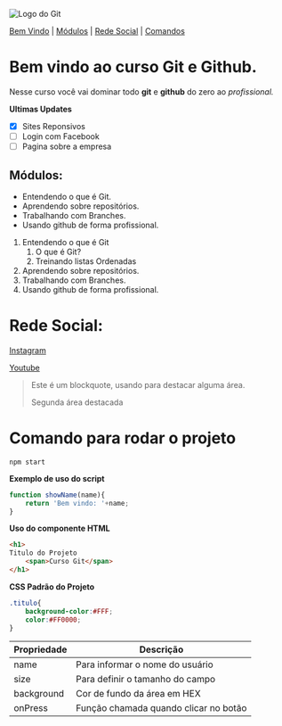 ![Logo do Git](https://git-scm.com/images/logos/downloads/Git-Icon-1788C.png)

[Bem Vindo](#bem-vindo-ao-curso-git-e-github) |
[Módulos](#módulos) |
[Rede Social](#rede-social) |
[Comandos](#comando-para-rodar-o-projeto)

# Bem vindo ao curso Git e Github.
Nesse curso você vai dominar todo **git** e **github** do zero ao _profissional._

**Ultimas Updates**
- [x] Sites Reponsivos 
- [ ] Login com Facebook
- [ ] Pagina sobre a empresa

## Módulos:
* Entendendo o que é Git.
* Aprendendo sobre repositórios.
* Trabalhando com Branches.
* Usando github de forma profissional.

1. Entendendo o que é Git
    1. O que é Git?
    2. Treinando listas Ordenadas
2. Aprendendo sobre repositórios.
3. Trabalhando com Branches.
4. Usando github de forma profissional.

# Rede Social:

[Instagram]()

[Youtube]()

>Este é um blockquote, usando para destacar alguma área.
>
>Segunda área destacada

# Comando para rodar o projeto

```
npm start
```

**Exemplo de uso do script**

```js
function showName(name){
    return 'Bem vindo: '+name;
}
```

**Uso do componente HTML**

```html
<h1>
Titulo do Projeto
    <span>Curso Git</span>
</h1>
```

**CSS Padrão do Projeto**

```css
.titulo{
    background-color:#FFF;
    color:#FF0000;
}
```

Propriedade | Descrição
------------|------------
name | Para informar o nome do usuário
size | Para definir o tamanho do campo
background | Cor de fundo da área em HEX
onPress | Função chamada quando clicar no botão
